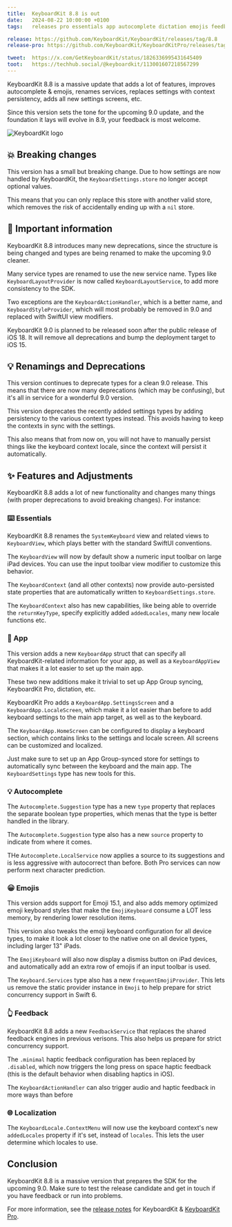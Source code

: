 ```yaml
---
title:  KeyboardKit 8.8 is out
date:   2024-08-22 10:00:00 +0100
tags:   releases pro essentials app autocomplete dictation emojis feedback layout settings

release: https://github.com/KeyboardKit/KeyboardKit/releases/tag/8.8
release-pro: https://github.com/KeyboardKit/KeyboardKitPro/releases/tag/8.8

tweet:  https://x.com/GetKeyboardKit/status/1826336995431645409
toot:   https://techhub.social/@keyboardkit/113001607218567299
---
```


KeyboardKit 8.8 is a massive update that adds a lot of features, improves autocomplete & emojis, renames services, replaces settings with context persistency, adds all new settings screens, etc.

Since this version sets the tone for the upcoming 9.0 update, and the foundation it lays will evolve in 8.9, your feedback is most welcome.

![KeyboardKit logo]({{page.image}})


## 💥 Breaking changes

This version has a small but breaking change. Due to how settings are now handled by KeyboardKit, the `KeyboardSettings.store` no longer accept optional values. 

This means that you can only replace this store with another valid store, which removes the risk of accidentally ending up with a `nil` store.


## 🚨 Important information

KeyboardKit 8.8 introduces many new deprecations, since the structure is being changed and types are being renamed to make the upcoming 9.0 cleaner.

Many service types are renamed to use the new service name. Types like `KeyboardLayoutProvider` is now called `KeyboardLayoutService`, to add more consistency to the SDK.

Two exceptions are the `KeyboardActionHandler`, which is a better name, and `KeyboardStyleProvider`, which will most probably be removed in 9.0 and replaced with SwiftUI view modifiers.

KeyboardKit 9.0 is planned to be released soon after the public release of iOS 18. It will remove all deprecations and bump the deployment target to iOS 15.


## 💡 Renamings and Deprecations

This version continues to deprecate types for a clean 9.0 release. This means that there are now many deprecations (which may be confusing), but it's all in service for a wonderful 9.0 version.

This version deprecates the recently added settings types by adding persistency to the various context types instead. This avoids having to keep the contexts in sync with the settings.

This also means that from now on, you will not have to manually persist things like the keyboard context locale, since the context will persist it automatically.


## ✨ Features and Adjustments

KeyboardKit 8.8 adds a lot of new functionality and changes many things (with proper deprecations to avoid breaking changes). For instance:

### ⌨️ Essentials

KeyboardKit 8.8 renames the `SystemKeyboard` view and related views to `KeyboardView`, which plays better with the standard SwiftUI conventions.

The `KeyboardView` will now by default show a numeric input toolbar on large iPad devices. You can use the input toolbar view modifier to customize this behavior.

The `KeyboardContext` (and all other contexts) now provide auto-persisted state properties that are automatically written to `KeyboardSettings.store`.

The `KeyboardContext` also has new capabilities, like being able to override the `returnKeyType`, specify explicitly added `addedLocales`, many new locale functions etc.


### 📱 App

This version adds a new `KeyboardApp` struct that can specify all KeyboardKit-related information for your app, as well as a `KeyboardAppView` that makes it a lot easier to set up the main app.

These two new additions make it trivial to set up App Group syncing, KeyboardKit Pro, dictation, etc.


KeyboardKit Pro adds a `KeyboardApp.SettingsScreen` and a `KeyboardApp.LocaleScreen`, which make it a lot easier than before to add keyboard settings to the main app target, as well as to the keyboard.

The `KeyboardApp.HomeScreen` can be configured to display a keyboard section, which contains links to the settings and locale screen. All screens can be customized and localized.

Just make sure to set up an App Group-synced store for settings to automatically sync between the keyboard and the main app. The `KeyboardSettings` type has new tools for this.

### 💡 Autocomplete

The `Autocomplete.Suggestion` type has a new `type` property that replaces the separate boolean type properties, which menas that the type is better handled in the library.

The `Autocomplete.Suggestion` type also has a new `source` property to indicate from where it comes.

THe `Autocomplete.LocalService` now applies a source to its suggestions and is less aggressive with autocorrect than before. Both Pro services can now perform next character prediction.

### 😀 Emojis

This version adds support for Emoji 15.1, and also adds memory optimized emoji keyboard styles that make the `EmojiKeyboard` consume a LOT less memory, by rendering lower resolution items. 

This version also tweaks the emoji keyboard configuration for all device types, to make it look a lot closer to the native one on all device types, including larger 13" iPads.

The `EmojiKeyboard` will also now display a dismiss button on iPad devices, and automatically add an extra row of emojis if an input toolbar is used.

The `Keyboard.Services` type also has a new `frequentEmojiProvider`. This lets us remove the static provider instance in `Emoji` to help prepare for strict concurrency support in Swift 6.

### 👆 Feedback

KeyboardKit 8.8 adds a new `FeedbackService` that replaces the shared feedback engines in previous verisons. This also helps us prepare for strict concurrency support.

The `.minimal` haptic feedback configuration has been replaced by `.disabled`, which now triggers the long press on space haptic feedback (this is the default behavior when disabling haptics in iOS).

The `KeyboardActionHandler` can also trigger audio and haptic feedback in more ways than before

### 🌐 Localization

The `KeyboardLocale.ContextMenu` will now use the keyboard context's new `addedLocales` property if it's set, instead of `locales`. This lets the user determine which locales to use.


## Conclusion

KeyboardKit 8.8 is a massive version that prepares the SDK for the upcoming 9.0. Make sure to test the release candidate and get in touch if you have feedback or run into problems.

For more information, see the [release notes]({{page.release}}) for KeyboardKit & [KeyboardKit Pro]({{page.release-pro}}).